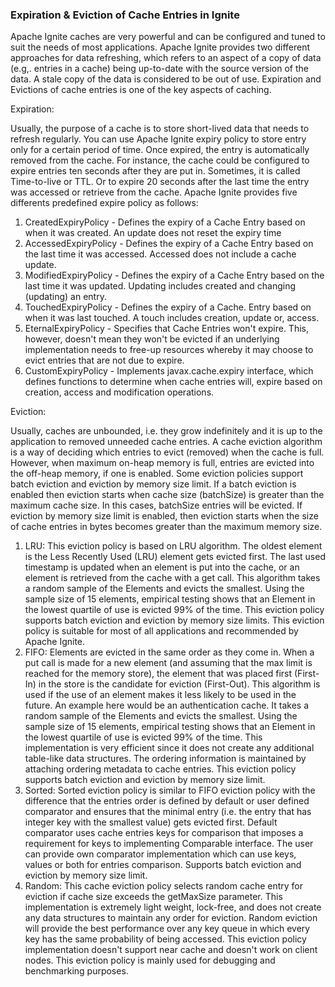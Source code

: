 
### Expiration & Eviction of Cache Entries in Ignite

Apache Ignite caches are very powerful and can be configured and tuned to suit the needs of most applications. Apache Ignite provides two different approaches for data refreshing, which refers to an aspect of a copy of data (e.g,. entries in a cache) being up-to-date with the source version of the data. A stale copy of the data is considered to be out of use. Expiration and Evictions of cache entries is one of the key aspects of caching.

Expiration:

Usually, the purpose of a cache is to store short-lived data that needs to refresh regularly. You can use Apache Ignite expiry policy to store entry only for a certain period of time. Once expired, the entry is automatically removed from the cache. For instance, the cache could be configured to expire entries ten seconds after they are put in. Sometimes, it is called Time-to-live or TTL. Or to expire 20 seconds after the last time the entry was accessed or retrieve from the cache. Apache Ignite provides five differents predefined expire policy as follows:

1. CreatedExpiryPolicy - Defines the expiry of a Cache Entry based on when it was created. An update does not reset the expiry time
2. AccessedExpiryPolicy - Defines the expiry of a Cache Entry based on the last time it was accessed. Accessed does not include a cache update.
3. ModifiedExpiryPolicy - Defines the expiry of a Cache Entry based on the last time it was updated. Updating includes created and changing (updating) an entry.
4. TouchedExpiryPolicy - Defines the expiry of a Cache. Entry based on when it was last touched. A touch includes creation, update or, access.
5. EternalExpiryPolicy - Specifies that Cache Entries won't expire. This, however, doesn't mean they won't be evicted if an underlying implementation needs to free-up resources whereby it may choose to evict entries that are not due to expire.
6. CustomExpiryPolicy - Implements javax.cache.expiry interface, which defines functions to determine when cache entries will, expire based on creation, access and modification operations.

Eviction:

Usually, caches are unbounded, i.e. they grow indefinitely and it is up to the application to removed unneeded cache entries. A cache eviction algorithm is a way of deciding which entries to evict (removed) when the cache is full. However, when maximum on-heap memory is full, entries are evicted into the off-heap memory, if one is enabled. Some eviction policies support batch eviction and eviction by memory size limit. If a batch eviction is enabled then eviction starts when cache size (batchSize) is greater than the maximum cache size. In this cases, batchSize entries will be evicted. If eviction by memory size limit is enabled, then eviction starts when the size of cache entries in bytes becomes greater than the maximum memory size.

1. LRU: This eviction policy is based on LRU algorithm. The oldest element is the Less Recently Used (LRU) element gets evicted first. The last used timestamp is updated when an element is put into the cache, or an element is retrieved from the cache with a get call. This algorithm takes a random sample of the Elements and evicts the smallest. Using the sample size of 15 elements, empirical testing shows that an Element in the lowest quartile of use is evicted 99% of the time. This eviction policy supports batch eviction and eviction by memory size limits. This eviction policy is suitable for most of all applications and recommended by Apache Ignite.
2. FIFO: Elements are evicted in the same order as they come in. When a put call is made for a new element (and assuming that the max limit is reached for the memory store), the element that was placed first (First-In) in the store is the candidate for eviction (First-Out). This algorithm is used if the use of an element makes it less likely to be used in the future. An example here would be an authentication cache. It takes a random sample of the Elements and evicts the smallest. Using the sample size of 15 elements, empirical testing shows that an Element in the lowest quartile of use is evicted 99% of the time. This implementation is very efficient since it does not create any additional table-like data structures. The ordering information is maintained by attaching ordering metadata to cache entries. This eviction policy supports batch eviction and eviction by memory size limit.
3. Sorted: Sorted eviction policy is similar to FIFO eviction policy with the difference that the entries order is defined by default or user defined comparator and ensures that the minimal entry (i.e. the entry that has integer key with the smallest value) gets evicted first. Default comparator uses cache entries keys for comparison that imposes a requirement for keys to implementing Comparable interface. The user can provide own comparator implementation which can use keys, values or both for entries comparison. Supports batch eviction and eviction by memory size limit.
4. Random: This cache eviction policy selects random cache entry for eviction if cache size exceeds the getMaxSize parameter. This implementation is extremely light weight, lock-free, and does not create any data structures to maintain any order for eviction. Random eviction will provide the best performance over any key queue in which every key has the same probability of being accessed. This eviction policy implementation doesn't support near cache and doesn't work on client nodes. This eviction policy is mainly used for debugging and benchmarking purposes. 